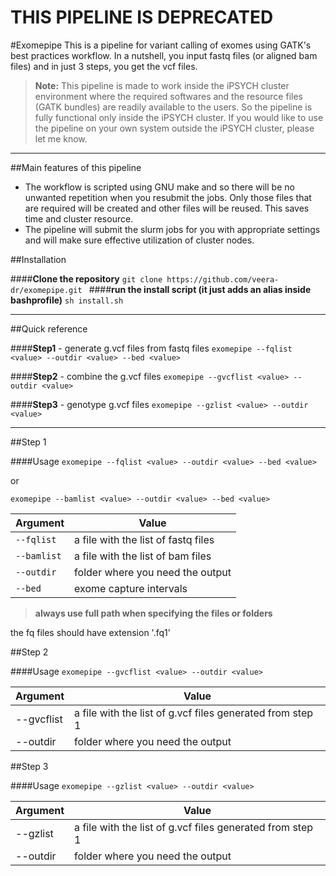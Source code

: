 
# THIS PIPELINE IS DEPRECATED
#Exomepipe
This is a pipeline for variant calling of exomes using GATK's best practices workflow.  In a nutshell, you input fastq files (or aligned bam files) and in just 3 steps, you get the vcf files. 

>**Note:** 
This pipeline is made to work inside the iPSYCH cluster environment where the required softwares and the resource files (GATK bundles) are readily available to the users. So the pipeline is fully functional only inside the iPSYCH cluster. If you would like to use the pipeline on your own system outside the iPSYCH cluster, please let me know.

------

##Main features of this pipeline 
- The workflow is scripted using GNU make and so there will be no unwanted repetition when you resubmit the jobs. Only those files that are required will be created and other files will be reused. This saves time and cluster resource. 
- The pipeline will submit the slurm jobs for you with appropriate settings and  will make sure effective utilization of cluster nodes. 



##Installation

####**Clone the repository**
`git clone https://github.com/veera-dr/exomepipe.git
`
####**run the install script (it just adds an alias inside bashprofile)**
`sh install.sh`


----------


##Quick reference

####**Step1** -  generate g.vcf files from fastq files
`exomepipe --fqlist <value> --outdir <value> --bed <value>`

####**Step2** - combine the g.vcf files
`exomepipe --gvcflist <value> --outdir <value>`

####**Step3** - genotype g.vcf files
`exomepipe --gzlist <value> --outdir <value>`


----------


##Step 1

####Usage
`exomepipe --fqlist <value> --outdir <value> --bed <value>`

or

`exomepipe --bamlist <value> --outdir <value> --bed <value>`

| Argument | Value                                                                   |
|----------|-------------------------------------------------------------------------|
| `--fqlist` | a file with the list of fastq files  |
| `--bamlist` | a file with the list of bam files  |
| `--outdir` | folder where you need the output                                        |
| `--bed`    | exome capture intervals                                                 |

> **always use full path when specifying the files or folders**

the fq files should have extension '.fq1'


##Step 2

####Usage
`exomepipe --gvcflist <value> --outdir <value>`

| Argument   | Value                                                      |
|------------|------------------------------------------------------------|
| --gvcflist | a file with the  list of g.vcf files generated from step 1 |
| --outdir   | folder where you need the output                           |

##Step 3

####Usage
`exomepipe --gzlist <value> --outdir <value>`

| Argument | Value                                                      |
|----------|------------------------------------------------------------|
| --gzlist | a file with the  list of g.vcf files generated from step 1 |
| --outdir | folder where you need the output                           |
